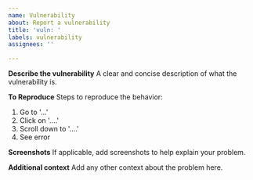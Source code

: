```yaml
---
name: Vulnerability
about: Report a vulnerability
title: 'vuln: '
labels: vulnerability
assignees: ''

---
```


**Describe the vulnerability**
A clear and concise description of what the vulnerability is.

**To Reproduce**
Steps to reproduce the behavior:

1. Go to '...'
2. Click on '....'
3. Scroll down to '....'
4. See error

**Screenshots**
If applicable, add screenshots to help explain your problem.

**Additional context**
Add any other context about the problem here.

